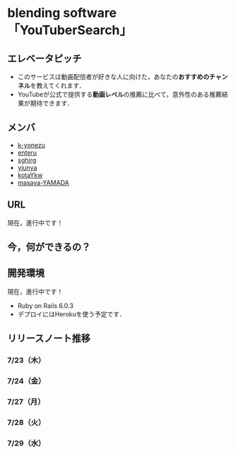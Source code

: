 # blending software「YouTuberSearch」
## エレベータピッチ
- このサービスは動画配信者が好きな人に向けた，あなたの**おすすめのチャンネル**を教えてくれます．
- YouTubeが公式で提供する**動画レベル**の推薦に比べて，意外性のある推薦結果が期待できます．
<!-- - Googleアカウントをリンクすると，登録しているチャンネルからおすすめのチャンネルを見つけます． -->


## メンバ
- [k-yonezu](https://github.com/k-yonezu)
- [enteru](https://github.com/enteru)
- [sghirg](https://github.com/sghirg)
- [yjunya](https://github.com/yjunya)
- [kotaYkw](https://github.com/kotaYkw)
- [masaya-YAMADA](https://github.com/masaya-YAMADA)


## URL
現在，進行中です！

## 今，何ができるの？
<!-- - サービスのトップページを開くことができます！ -->

## 開発環境
現在，進行中です！
- Ruby on Rails 6.0.3
- デプロイにはHerokuを使う予定です．
<!-- - 環境構築はDockerを使っています． -->

## リリースノート推移
### 7/23（木）
### 7/24（金）
### 7/27（月）
### 7/28（火）
### 7/29（水）


